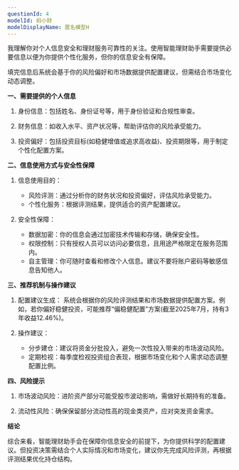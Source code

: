 ```yaml
---
questionId: 4
modelId: 蚂小财
modelDisplayName: 匿名模型H
---
```

我理解你对个人信息安全和理财服务可靠性的关注。使用智能理财助手需要提供必要信息以便为你提供个性化服务，但你的信息安全有保障。

填完信息后系统会基于你的风险偏好和市场数据提供配置建议，但需结合市场变化动态调整。


**一、需要提供的个人信息**

1. 身份信息：包括姓名、身份证号等，用于身份验证和合规性审查。

2. 财务信息：如收入水平、资产状况等，帮助评估你的风险承受能力。

3. 投资偏好：包括投资目标(如稳健增值或追求高收益)、投资期限等，用于制定个性化配置方案。

**二、信息使用方式与安全性保障**

1. 信息使用目的：
   - 风险评测：通过分析你的财务状况和投资偏好，评估风险承受能力。
   - 个性化服务：根据评测结果，提供适合的资产配置建议。

2. 安全性保障：
   - 数据加密：你的信息会通过加密技术传输和存储，确保安全性。
   - 权限控制：只有授权人员可以访问必要信息，且用途严格限定在服务范围内。
   - 自主管理：你可随时查看和修改个人信息。建议不要将账户密码等敏感信息告知他人。

**三、推荐机制与操作建议**

1. 配置建议生成：
   系统会根据你的风险评测结果和市场数据提供配置方案。例如，若你偏好稳健投资，可能推荐“偏稳健配置”方案(截至2025年7月，持有3年收益12.46%)。

2. 操作建议：
   - 分步建仓：建议将资金分批投入，避免一次性投入带来的市场波动风险。
   - 定期检视：每季度检视投资组合表现，根据市场变化和个人需求动态调整配置比例。

**四、风险提示**

1. 市场波动风险：进阶资产部分可能受股市波动影响，需做好长期持有的准备。

2. 流动性风险：确保保留部分流动性高的现金类资产，应对突发资金需求。

**结论**

综合来看，智能理财助手会在保障你信息安全的前提下，为你提供科学的配置建议。但投资决策需结合个人实际情况和市场变化，建议你先完成风险评测，再根据评测结果优化持仓结构。
